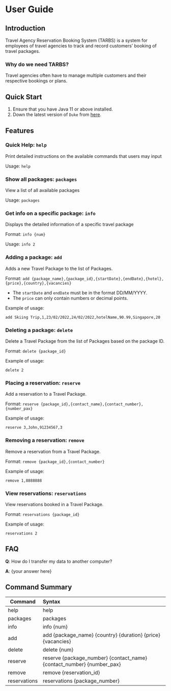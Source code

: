 # User Guide

## Introduction

Travel Agency Reservation Booking System (TARBS) is a system for employees of travel agencies to track and record customers’ booking of travel packages. 

### Why do we need TARBS?
Travel agencies often have to manage multiple customers and their respective bookings or plans.

## Quick Start

1. Ensure that you have Java 11 or above installed.
1. Down the latest version of `Duke` from [here](http://link.to/duke).

## Features 

### Quick Help: `help`
Print detailed instructions on the available commands that users may input

Usage: `help`

### Show all packages: `packages`

View a list of all available packages

Usage: `packages`

### Get info on a specific package: `info`

Displays the detailed information of a specific travel package

Format: `info {num}`

Usage: `info 2`

### Adding a package: `add`
Adds a new Travel Package to the list of Packages.

Format: `add {package_name},{package_id},{startDate},{endDate},{hotel},{price},{country},{vacancies}`

* The `startDate` and `endDate` must be in the format DD/MM/YYYY.
* The `price` can only contain numbers or decimal points.  

Example of usage: 

`add Skiing Trip,1,23/02/2022,24/02/2022,hotelName,90.99,Singapore,20`

### Deleting a package: `delete`
Delete a Travel Package from the list of Packages based on the package ID.

Format: `delete {package_id}`

Example of usage: 

`delete 2`

### Placing a reservation: `reserve`
Add a reservation to a Travel Package.

Format: `reserve {package_id},{contact_name},{contact_number},{number_pax}`

Example of usage: 

`reserve 3,John,91234567,3`

### Removing a reservation: `remove`
Remove a reservation from a Travel Package.

Format: `remove {package_id},{contact_number}`

Example of usage: 

`remove 1,8888888`

### View reservations: `reservations`
View reservations booked in a Travel Package.

Format: `reservations {package_id}`

Example of usage: 

`reservations 2`

## FAQ

**Q**: How do I transfer my data to another computer? 

**A**: {your answer here}

## Command Summary

| Command | Syntax |
| --- | :---  |
| help | help |
| packages | packages |
| info | info {num} |
| add | add {package_name} {country} {duration} {price} {vacancies} |
| delete | delete {num} |
| reserve  | reserve {package_number} {contact_name} {contact_number} {number_pax} |
| remove | remove {reservation_id} |
| reservations | reservations {package_number} |




